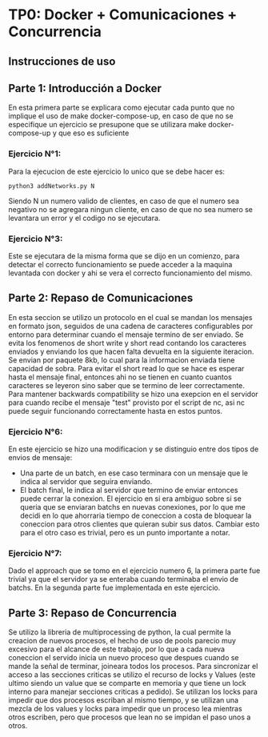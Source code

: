 # TP0: Docker + Comunicaciones + Concurrencia

## Instrucciones de uso

## Parte 1: Introducción a Docker
En esta primera parte se explicara como ejecutar cada punto que no implique el uso de make docker-compose-up, en caso de que no se especifique un ejercicio se presupone que se utilizara make docker-compose-up y que eso es suficiente
### Ejercicio N°1:
Para la ejecucion de este ejercicio lo unico que se debe hacer es:
```
python3 addNetworks.py N
```
Siendo N un numero valido de clientes, en caso de que el numero sea negativo no se agregara ningun cliente, en caso de que no sea numero se levantara un error y el codigo no se ejecutara.

### Ejercicio N°3:
Este se ejecutara de la misma forma que se dijo en un comienzo, para detectar el correcto funcionamiento se puede acceder a la maquina levantada con docker y ahi se vera el correcto funcionamiento del mismo.

## Parte 2: Repaso de Comunicaciones

En esta seccion se utilizo un protocolo en el cual se mandan los mensajes en formato json, seguidos de una cadena de caracteres configurables por entorno para determinar cuando el mensaje termino de ser enviado.
Se evita los fenomenos de short write y short read contando los caracteres enviados y enviando los que hacen falta devuelta en la siguiente iteracion. Se envian por paquete 8kb, lo cual para la informacion enviada tiene capacidad de sobra.
Para evitar el short read lo que se hace es esperar hasta el mensaje final, entonces ahi no se tienen en cuanto cuantos caracteres se leyeron sino saber que se termino de leer correctamente.
Para mantener backwards compatibility se hizo una exepcion en el servidor para cuando recibe el mensaje "test" provisto por el script de nc, asi nc puede seguir funcionando correctamente hasta en estos puntos.

### Ejercicio N°6:
En este ejercicio se hizo una modificacion y se distinguio entre dos tipos de envios de mensaje:
 - Una parte de un batch, en ese caso terminara con un mensaje que le indica al servidor que seguira enviando.
 - El batch final, le indica al servidor que termino de enviar entonces puede cerrar la conexion.
El ejercicio en si era ambiguo sobre si se queria que se enviaran batchs en nuevas conexiones, por lo que me decidi en lo que ahorraria tiempo de coneccion a costa de bloquear la coneccion para otros clientes que quieran subir sus datos. Cambiar esto para el otro caso es trivial, pero es un punto importante a notar.

### Ejercicio N°7:
Dado el approach que se tomo en el ejercicio numero 6, la primera parte fue trivial ya que el servidor ya se enteraba cuando terminaba el envio de batchs. En la segunda parte fue implementada en este ejercicio.
## Parte 3: Repaso de Concurrencia
Se utilizo la libreria de multiprocessing de python, la cual permite la creacion de nuevos procesos, el hecho de uso de pools parecio muy excesivo para el alcance de este trabajo, por lo que a cada nueva coneccion el servido inicia un nuevo proceso que despues cuando se mande la señal de terminar, joineara todos los procesos.
Para sincronizar el acceso a las secciones criticas se utilizo el recurso de locks y Values (este ultimo siendo un value que se comparte en memoria y que tiene un lock interno para manejar secciones criticas a pedido).
Se utilizan los locks para impedir que dos procesos escriban al mismo tiempo, y se utilizan una mezcla de los values y locks para impedir que un proceso lea mientras otros escriben, pero que procesos que lean no se impidan el paso unos a otros.
